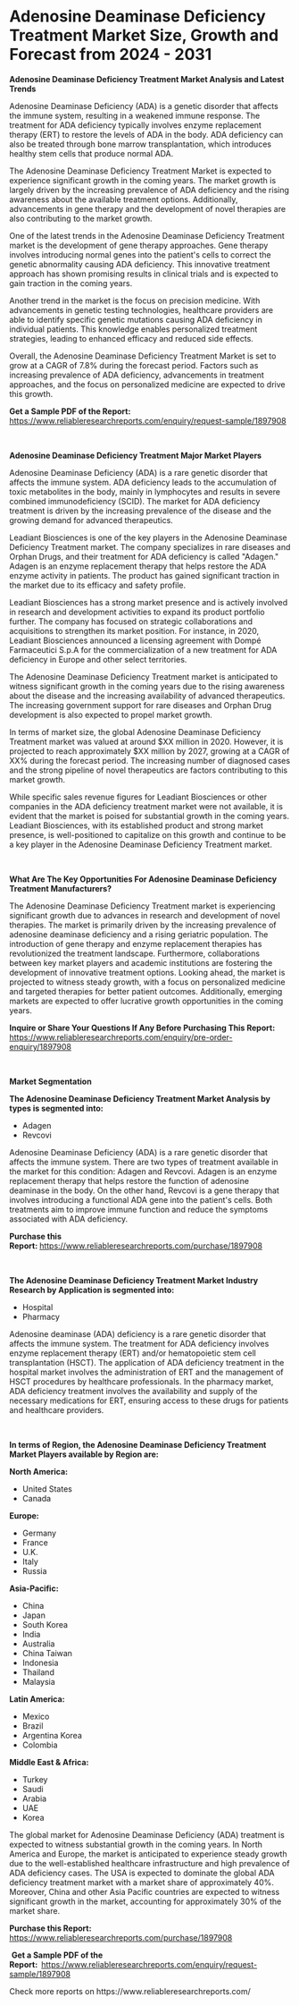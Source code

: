 <p><h1>Adenosine Deaminase Deficiency Treatment Market Size, Growth and Forecast from 2024 - 2031</h1></p><p><strong>Adenosine Deaminase Deficiency Treatment Market Analysis and Latest Trends</strong></p>
<p><p>Adenosine Deaminase Deficiency (ADA) is a genetic disorder that affects the immune system, resulting in a weakened immune response. The treatment for ADA deficiency typically involves enzyme replacement therapy (ERT) to restore the levels of ADA in the body. ADA deficiency can also be treated through bone marrow transplantation, which introduces healthy stem cells that produce normal ADA.</p><p>The Adenosine Deaminase Deficiency Treatment Market is expected to experience significant growth in the coming years. The market growth is largely driven by the increasing prevalence of ADA deficiency and the rising awareness about the available treatment options. Additionally, advancements in gene therapy and the development of novel therapies are also contributing to the market growth.</p><p>One of the latest trends in the Adenosine Deaminase Deficiency Treatment market is the development of gene therapy approaches. Gene therapy involves introducing normal genes into the patient's cells to correct the genetic abnormality causing ADA deficiency. This innovative treatment approach has shown promising results in clinical trials and is expected to gain traction in the coming years.</p><p>Another trend in the market is the focus on precision medicine. With advancements in genetic testing technologies, healthcare providers are able to identify specific genetic mutations causing ADA deficiency in individual patients. This knowledge enables personalized treatment strategies, leading to enhanced efficacy and reduced side effects.</p><p>Overall, the Adenosine Deaminase Deficiency Treatment Market is set to grow at a CAGR of 7.8% during the forecast period. Factors such as increasing prevalence of ADA deficiency, advancements in treatment approaches, and the focus on personalized medicine are expected to drive this growth.</p></p>
<p><strong>Get a Sample PDF of the Report:&nbsp;</strong> <a href="https://www.reliableresearchreports.com/enquiry/request-sample/1897908">https://www.reliableresearchreports.com/enquiry/request-sample/1897908</a></p>
<p>&nbsp;</p>
<p><strong>Adenosine Deaminase Deficiency Treatment Major Market Players</strong></p>
<p><p>Adenosine Deaminase Deficiency (ADA) is a rare genetic disorder that affects the immune system. ADA deficiency leads to the accumulation of toxic metabolites in the body, mainly in lymphocytes and results in severe combined immunodeficiency (SCID). The market for ADA deficiency treatment is driven by the increasing prevalence of the disease and the growing demand for advanced therapeutics.</p><p>Leadiant Biosciences is one of the key players in the Adenosine Deaminase Deficiency Treatment market. The company specializes in rare diseases and Orphan Drugs, and their treatment for ADA deficiency is called "Adagen." Adagen is an enzyme replacement therapy that helps restore the ADA enzyme activity in patients. The product has gained significant traction in the market due to its efficacy and safety profile.</p><p>Leadiant Biosciences has a strong market presence and is actively involved in research and development activities to expand its product portfolio further. The company has focused on strategic collaborations and acquisitions to strengthen its market position. For instance, in 2020, Leadiant Biosciences announced a licensing agreement with Dompé Farmaceutici S.p.A for the commercialization of a new treatment for ADA deficiency in Europe and other select territories.</p><p>The Adenosine Deaminase Deficiency Treatment market is anticipated to witness significant growth in the coming years due to the rising awareness about the disease and the increasing availability of advanced therapeutics. The increasing government support for rare diseases and Orphan Drug development is also expected to propel market growth.</p><p>In terms of market size, the global Adenosine Deaminase Deficiency Treatment market was valued at around $XX million in 2020. However, it is projected to reach approximately $XX million by 2027, growing at a CAGR of XX% during the forecast period. The increasing number of diagnosed cases and the strong pipeline of novel therapeutics are factors contributing to this market growth.</p><p>While specific sales revenue figures for Leadiant Biosciences or other companies in the ADA deficiency treatment market were not available, it is evident that the market is poised for substantial growth in the coming years. Leadiant Biosciences, with its established product and strong market presence, is well-positioned to capitalize on this growth and continue to be a key player in the Adenosine Deaminase Deficiency Treatment market.</p></p>
<p>&nbsp;</p>
<p><strong>What Are The Key Opportunities For Adenosine Deaminase Deficiency Treatment Manufacturers?</strong></p>
<p><p>The Adenosine Deaminase Deficiency Treatment market is experiencing significant growth due to advances in research and development of novel therapies. The market is primarily driven by the increasing prevalence of adenosine deaminase deficiency and a rising geriatric population. The introduction of gene therapy and enzyme replacement therapies has revolutionized the treatment landscape. Furthermore, collaborations between key market players and academic institutions are fostering the development of innovative treatment options. Looking ahead, the market is projected to witness steady growth, with a focus on personalized medicine and targeted therapies for better patient outcomes. Additionally, emerging markets are expected to offer lucrative growth opportunities in the coming years.</p></p>
<p><strong>Inquire or Share Your Questions If Any Before Purchasing This Report:</strong> <a href="https://www.reliableresearchreports.com/enquiry/pre-order-enquiry/1897908">https://www.reliableresearchreports.com/enquiry/pre-order-enquiry/1897908</a></p>
<p>&nbsp;</p>
<p><strong>Market Segmentation</strong></p>
<p><strong>The Adenosine Deaminase Deficiency Treatment Market Analysis by types is segmented into:</strong></p>
<p><ul><li>Adagen</li><li>Revcovi</li></ul></p>
<p><p>Adenosine Deaminase Deficiency (ADA) is a rare genetic disorder that affects the immune system. There are two types of treatment available in the market for this condition: Adagen and Revcovi. Adagen is an enzyme replacement therapy that helps restore the function of adenosine deaminase in the body. On the other hand, Revcovi is a gene therapy that involves introducing a functional ADA gene into the patient's cells. Both treatments aim to improve immune function and reduce the symptoms associated with ADA deficiency.</p></p>
<p><strong>Purchase this Report:&nbsp;</strong><a href="https://www.reliableresearchreports.com/purchase/1897908">https://www.reliableresearchreports.com/purchase/1897908</a></p>
<p>&nbsp;</p>
<p><strong>The Adenosine Deaminase Deficiency Treatment Market Industry Research by Application is segmented into:</strong></p>
<p><ul><li>Hospital</li><li>Pharmacy</li></ul></p>
<p><p>Adenosine deaminase (ADA) deficiency is a rare genetic disorder that affects the immune system. The treatment for ADA deficiency involves enzyme replacement therapy (ERT) and/or hematopoietic stem cell transplantation (HSCT). The application of ADA deficiency treatment in the hospital market involves the administration of ERT and the management of HSCT procedures by healthcare professionals. In the pharmacy market, ADA deficiency treatment involves the availability and supply of the necessary medications for ERT, ensuring access to these drugs for patients and healthcare providers.</p></p>
<p>&nbsp;</p>
<p><strong>In terms of Region, the Adenosine Deaminase Deficiency Treatment Market Players available by Region are:</strong></p>
<p>
    <p> <strong> North America: </strong>
        <ul>
            <li>United States</li>
            <li>Canada</li>
        </ul>
        </p> 
    <p> <strong> Europe: </strong>
        <ul>
            <li>Germany</li>
            <li>France</li>
            <li>U.K.</li>
            <li>Italy</li>
            <li>Russia</li>
        </ul>
        </p> 
    <p> <strong> Asia-Pacific: </strong>
        <ul>
            <li>China</li>
            <li>Japan</li>
            <li>South Korea</li>
            <li>India</li>
            <li>Australia</li>
            <li>China Taiwan</li>
            <li>Indonesia</li>
            <li>Thailand</li>
            <li>Malaysia</li>
        </ul>
        </p> 
    <p> <strong> Latin America: </strong>
        <ul>
            <li>Mexico</li>
            <li>Brazil</li>
            <li>Argentina Korea</li>
            <li>Colombia</li>
        </ul>
        </p> 
    <p> <strong> Middle East & Africa: </strong>
        <ul>
            <li>Turkey</li>
            <li>Saudi</li>
            <li>Arabia</li>
            <li>UAE</li>
            <li>Korea</li>
        </ul>
    </p>
    </p>
<p><p>The global market for Adenosine Deaminase Deficiency (ADA) treatment is expected to witness substantial growth in the coming years. In North America and Europe, the market is anticipated to experience steady growth due to the well-established healthcare infrastructure and high prevalence of ADA deficiency cases. The USA is expected to dominate the global ADA deficiency treatment market with a market share of approximately 40%. Moreover, China and other Asia Pacific countries are expected to witness significant growth in the market, accounting for approximately 30% of the market share.</p></p>
<p><strong>Purchase this Report: </strong><a href="https://www.reliableresearchreports.com/purchase/1897908">https://www.reliableresearchreports.com/purchase/1897908</a></p>
<p>&nbsp;<strong>Get a Sample PDF of the Report:&nbsp;&nbsp;</strong><a href="https://www.reliableresearchreports.com/enquiry/request-sample/1897908">https://www.reliableresearchreports.com/enquiry/request-sample/1897908</a></p>
<p><strong></strong></p>
<p>Check more reports on https://www.reliableresearchreports.com/</p>